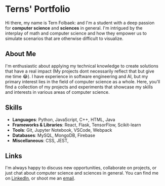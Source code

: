 # Terns' Portfolio 

Hi there, my name is Tern Folbaek: and I'm a student with a deep passion for **computer science** and **sciences** in general. I'm intrigued by the interplay of math and computer science and how they empower us to simulate scenarios that are otherwise difficult to visualize.

## About Me

I'm enthusiastic about applying my technical knowledge to create solutions that have a real impact (My projects dont necessarily reflect that but give me time 😂). I have experience in software engineering and AI, but my primary interest lies in the field of computer science as a whole.
Here, you'll find a collection of my projects and experiments that showcase my skills and interests in various areas of computer science.

## Skills

- **Languages**: Python, JavaScript, C++, HTML, Java
- **Frameworks & Libraries**: React, Flask, TensorFlow, Scikit-learn
- **Tools**: Git, Jupyter Notebook, VSCode, Webpack
- **Databases**: MySQL, MongoDB, Firebase
- **Miscellaneous**: CSS, JEST, 



## Links

I'm always happy to discuss new opportunities, collaborate on projects, or just chat about computer science and sciences in general. You can find me on [LinkedIn](https://www.linkedin.com/in/tern-folbaek-93a7b8224/), or shoot me an [email](mailto:tfolbaek@gmail.com).


